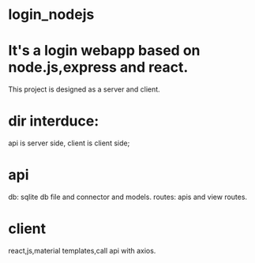 # login_nodejs
# It's a login webapp based on node.js,express and react.
This project is designed as a server and client.

# dir interduce:
api is server side, client is client side; 
# api
db: sqlite db file and connector and models.
routes: apis and view routes.
# client
react,js,material templates,call api with axios.
